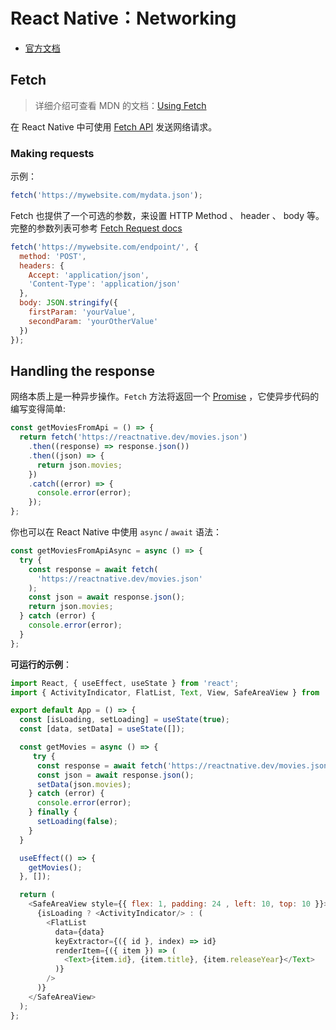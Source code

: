 # React Native：Networking

- [官方文档](https://reactnative.dev/docs/network)

## Fetch

> 详细介绍可查看 MDN 的文档：[Using Fetch](https://developer.mozilla.org/en-US/docs/Web/API/Fetch_API/Using_Fetch)

在 React Native 中可使用 [Fetch API](https://developer.mozilla.org/en-US/docs/Web/API/Fetch_API) 发送网络请求。

### Making requests

示例：

```javascript
fetch('https://mywebsite.com/mydata.json');
```

Fetch 也提供了一个可选的参数，来设置 HTTP Method 、 header 、 body 等。完整的参数列表可参考 [Fetch Request docs](https://developer.mozilla.org/en-US/docs/Web/API/Request)

```javascript
fetch('https://mywebsite.com/endpoint/', {
  method: 'POST',
  headers: {
    Accept: 'application/json',
    'Content-Type': 'application/json'
  },
  body: JSON.stringify({
    firstParam: 'yourValue',
    secondParam: 'yourOtherValue'
  })
});
```

## Handling the response

网络本质上是一种异步操作。`Fetch` 方法将返回一个 [Promise](https://developer.mozilla.org/en-US/docs/Web/JavaScript/Reference/Global_Objects/Promise) ，它使异步代码的编写变得简单:

```javascript
const getMoviesFromApi = () => {
  return fetch('https://reactnative.dev/movies.json')
    .then((response) => response.json())
    .then((json) => {
      return json.movies;
    })
    .catch((error) => {
      console.error(error);
    });
};
```

你也可以在 React Native 中使用 `async` / `await` 语法：

```javascript
const getMoviesFromApiAsync = async () => {
  try {
    const response = await fetch(
      'https://reactnative.dev/movies.json'
    );
    const json = await response.json();
    return json.movies;
  } catch (error) {
    console.error(error);
  }
};
```

**可运行的示例**：

```javascript
import React, { useEffect, useState } from 'react';
import { ActivityIndicator, FlatList, Text, View, SafeAreaView } from 'react-native';

export default App = () => {
  const [isLoading, setLoading] = useState(true);
  const [data, setData] = useState([]);

  const getMovies = async () => {
     try {
      const response = await fetch('https://reactnative.dev/movies.json');
      const json = await response.json();
      setData(json.movies);
    } catch (error) {
      console.error(error);
    } finally {
      setLoading(false);
    }
  }

  useEffect(() => {
    getMovies();
  }, []);

  return (
    <SafeAreaView style={{ flex: 1, padding: 24 , left: 10, top: 10 }}>
      {isLoading ? <ActivityIndicator/> : (
        <FlatList
          data={data}
          keyExtractor={({ id }, index) => id}
          renderItem={({ item }) => (
            <Text>{item.id}, {item.title}, {item.releaseYear}</Text>
          )}
        />
      )}
    </SafeAreaView>
  );
};
```
